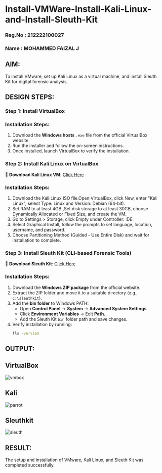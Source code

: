 # Install-VMWare-Install-Kali-Linux-and-Install-Sleuth-Kit
### Reg.No : 212222100027
### Name : MOHAMMED FAIZAL J
## AIM:

To install VMware, set up Kali Linux as a virtual machine, and install Sleuth Kit for digital forensic analysis.

## DESIGN STEPS:

### **Step 1: Install  VirtualBox**

### **Installation Steps:**
1. Download the **Windows hosts** `.exe` file from the official VirtualBox website.  
2. Run the installer and follow the on-screen instructions.  
3. Once installed, launch VirtualBox to verify the installation.


### **Step 2: Install Kali Linux on VirtualBox**
🔗 **Download Kali Linux VM**: [Click Here](https://www.kali.org/get-kali/#kali-virtual-machines)  

### **Installation Steps:**
1. Download the Kali Linux ISO file.Open VirtualBox, click New, enter "Kali Linux", select Type: Linux and Version: Debian (64-bit).  
2. Set RAM to at least 4GB ,Set disk storage to at least 30GB, choose Dynamically Allocated or Fixed Size, and create the VM. 
3. Go to Settings > Storage, click Empty under Controller: IDE. 
4. Select Graphical Install, follow the prompts to set language, location, username, and password.
5. Choose Partitioning Method (Guided - Use Entire Disk) and wait for installation to complete.


### **Step 3: Install Sleuth Kit (CLI-based Forensic Tools)**
🔗 **Download Sleuth Kit**: [Click Here](https://sleuthkit.org/download.php)  

### **Installation Steps:**
1. Download the **Windows ZIP package** from the official website.  
2. Extract the ZIP folder and move it to a suitable directory (e.g., `C:\sleuthkit`).  
3. Add the **bin folder** to Windows PATH:
   - Open **Control Panel** → **System** → **Advanced System Settings**.  
   - Click **Environment Variables** → Edit **Path**.  
   - Add the Sleuth Kit `bin` folder path and save changes.  
4. Verify installation by running:
   ```sh
   fls -version
   
## OUTPUT:
## VirtualBox
![vmbox](https://github.com/user-attachments/assets/0e9f7438-6d45-4ff2-88c4-9a37537561c3)

## Kali
![parrot](https://github.com/user-attachments/assets/a26c4181-bf49-44ab-9152-f281880751f9)

## Sleuthkit
![sleuth](https://github.com/user-attachments/assets/b6ed9592-1817-4a58-90ee-927f5b382656)


## RESULT:
The setup and installation of VMware, Kali Linux, and Sleuth Kit was completed successfully.
